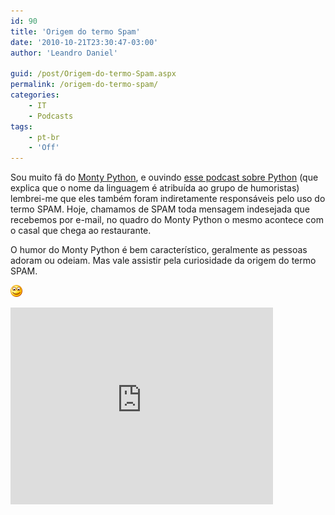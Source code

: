 ```yaml
---
id: 90
title: 'Origem do termo Spam'
date: '2010-10-21T23:30:47-03:00'
author: 'Leandro Daniel'

guid: /post/Origem-do-termo-Spam.aspx
permalink: /origem-do-termo-spam/
categories:
    - IT
    - Podcasts
tags:
    - pt-br
    - 'Off'
---
```


Sou muito fã do [Monty Python](http://pt.wikipedia.org/wiki/Monty_Python), e ouvindo [esse podcast sobre Python](http://grokpodcast.com/2010/10/20/episodio-6-%e2%80%93-a-linguagem-python-%e2%80%93-parte-1/) (que explica que o nome da linguagem é atribuída ao grupo de humoristas) lembrei-me que eles também foram indiretamente responsáveis pelo uso do termo SPAM. Hoje, chamamos de SPAM toda mensagem indesejada que recebemos por e-mail, no quadro do Monty Python o mesmo acontece com o casal que chega ao restaurante.

O humor do Monty Python é bem característico, geralmente as pessoas adoram ou odeiam. Mas vale assistir pela curiosidade da origem do termo SPAM.

![Smile](/assets/pics/wlEmoticon-smile.png)

<iframe width="420" height="315" src="https://www.youtube.com/embed/_bW4vEo1F4E" frameborder="0" allowfullscreen></iframe>

